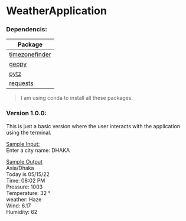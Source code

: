 # WeatherApplication

### Dependencis:
| Package      | 
| ----------- | 
| [timezonefinder](https://anaconda.org/conda-forge/timezonefinder) |    
| [geopy](https://anaconda.org/conda-forge/geopy)   |     
| [pytz](https://anaconda.org/conda-forge/pytz)   |
|[requests](https://anaconda.org/anaconda/requests)|

>I am using  conda to install all these packages. 

### Version 1.0.0: 
This is just a basic version where the user interacts with the application using the terminal. 

<ins>Sample Input:</ins>
<br>Enter a city name: DHAKA</br>

<ins>Sample Output</ins>
<br>Asia/Dhaka</br>
Today is  05/15/22
<br>Time:  08:02 PM</br>
Pressure:  1003
<br>Temperature: 32 °</br>
weather:  Haze
<br>Wind:  6.17</br>
Humidity:  62

